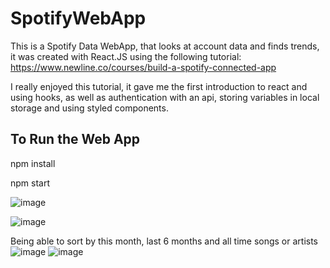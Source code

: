 # SpotifyWebApp
This is a Spotify Data WebApp, that looks at account data and finds trends, it was created with React.JS using the following tutorial: https://www.newline.co/courses/build-a-spotify-connected-app

I really enjoyed this tutorial, it gave me the first introduction to react and using hooks, as well as authentication with an api, storing variables in local storage and using styled components.
## To Run the Web App
npm install

npm start

![image](https://user-images.githubusercontent.com/42791801/159273715-1fc3d5af-ade5-4bea-b346-ad05b5c0fe17.png)

![image](https://user-images.githubusercontent.com/42791801/159273796-d18cf7ca-08d9-4b79-949b-f2361620f45d.png)

Being able to sort by this month, last 6 months and all time songs or artists
![image](https://user-images.githubusercontent.com/42791801/159273872-ee3ae783-26b0-4248-a9cd-067379ee9f52.png)
![image](https://user-images.githubusercontent.com/42791801/159274299-954f8076-8a04-4ca8-948c-85ac2c9d164e.png)
